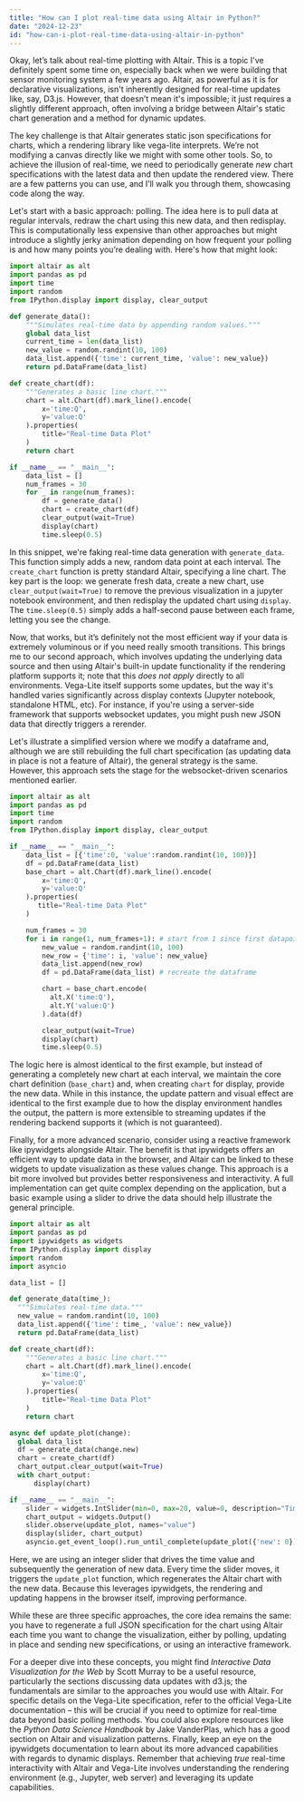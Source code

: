 ```yaml
---
title: "How can I plot real-time data using Altair in Python?"
date: "2024-12-23"
id: "how-can-i-plot-real-time-data-using-altair-in-python"
---
```


Okay, let’s talk about real-time plotting with Altair. This is a topic I've definitely spent some time on, especially back when we were building that sensor monitoring system a few years ago. Altair, as powerful as it is for declarative visualizations, isn't inherently designed for real-time updates like, say, D3.js. However, that doesn’t mean it's impossible; it just requires a slightly different approach, often involving a bridge between Altair's static chart generation and a method for dynamic updates.

The key challenge is that Altair generates static json specifications for charts, which a rendering library like vega-lite interprets. We’re not modifying a canvas directly like we might with some other tools. So, to achieve the illusion of real-time, we need to periodically generate *new* chart specifications with the latest data and then update the rendered view. There are a few patterns you can use, and I’ll walk you through them, showcasing code along the way.

Let's start with a basic approach: polling. The idea here is to pull data at regular intervals, redraw the chart using this new data, and then redisplay. This is computationally less expensive than other approaches but might introduce a slightly jerky animation depending on how frequent your polling is and how many points you’re dealing with. Here's how that might look:

```python
import altair as alt
import pandas as pd
import time
import random
from IPython.display import display, clear_output

def generate_data():
    """Simulates real-time data by appending random values."""
    global data_list
    current_time = len(data_list)
    new_value = random.randint(10, 100)
    data_list.append({'time': current_time, 'value': new_value})
    return pd.DataFrame(data_list)

def create_chart(df):
    """Generates a basic line chart."""
    chart = alt.Chart(df).mark_line().encode(
        x='time:Q',
        y='value:Q'
    ).properties(
        title="Real-time Data Plot"
    )
    return chart

if __name__ == "__main__":
    data_list = []
    num_frames = 30
    for _ in range(num_frames):
        df = generate_data()
        chart = create_chart(df)
        clear_output(wait=True)
        display(chart)
        time.sleep(0.5)
```

In this snippet, we're faking real-time data generation with `generate_data`. This function simply adds a new, random data point at each interval. The `create_chart` function is pretty standard Altair, specifying a line chart. The key part is the loop: we generate fresh data, create a new chart, use `clear_output(wait=True)` to remove the previous visualization in a jupyter notebook environment, and then redisplay the updated chart using `display`. The `time.sleep(0.5)` simply adds a half-second pause between each frame, letting you see the change.

Now, that works, but it’s definitely not the most efficient way if your data is extremely voluminous or if you need really smooth transitions. This brings me to our second approach, which involves updating the underlying data source and then using Altair's built-in update functionality if the rendering platform supports it; note that this *does not apply* directly to all environments. Vega-Lite itself supports some updates, but the way it's handled varies significantly across display contexts (Jupyter notebook, standalone HTML, etc). For instance, if you're using a server-side framework that supports websocket updates, you might push new JSON data that directly triggers a rerender.

Let's illustrate a simplified version where we modify a dataframe and, although we are still rebuilding the full chart specification (as updating data in place is not a feature of Altair), the general strategy is the same. However, this approach sets the stage for the websocket-driven scenarios mentioned earlier.

```python
import altair as alt
import pandas as pd
import time
import random
from IPython.display import display, clear_output

if __name__ == "__main__":
    data_list = [{'time':0, 'value':random.randint(10, 100)}]
    df = pd.DataFrame(data_list)
    base_chart = alt.Chart(df).mark_line().encode(
        x='time:Q',
        y='value:Q'
    ).properties(
       title="Real-time Data Plot"
    )

    num_frames = 30
    for i in range(1, num_frames+1): # start from 1 since first datapoint is initialized
        new_value = random.randint(10, 100)
        new_row = {'time': i, 'value': new_value}
        data_list.append(new_row)
        df = pd.DataFrame(data_list) # recreate the dataframe

        chart = base_chart.encode(
          alt.X('time:Q'),
          alt.Y('value:Q')
        ).data(df)

        clear_output(wait=True)
        display(chart)
        time.sleep(0.5)
```

The logic here is almost identical to the first example, but instead of generating a completely new chart at each interval, we maintain the core chart definition (`base_chart`) and, when creating `chart` for display, provide the new data. While in this instance, the update pattern and visual effect are identical to the first example due to how the display environment handles the output, the pattern is more extensible to streaming updates if the rendering backend supports it (which is not guaranteed).

Finally, for a more advanced scenario, consider using a reactive framework like ipywidgets alongside Altair. The benefit is that ipywidgets offers an efficient way to update data in the browser, and Altair can be linked to these widgets to update visualization as these values change. This approach is a bit more involved but provides better responsiveness and interactivity. A full implementation can get quite complex depending on the application, but a basic example using a slider to drive the data should help illustrate the general principle.

```python
import altair as alt
import pandas as pd
import ipywidgets as widgets
from IPython.display import display
import random
import asyncio

data_list = []

def generate_data(time_):
  """Simulates real-time data."""
  new_value = random.randint(10, 100)
  data_list.append({'time': time_, 'value': new_value})
  return pd.DataFrame(data_list)

def create_chart(df):
    """Generates a basic line chart."""
    chart = alt.Chart(df).mark_line().encode(
        x='time:Q',
        y='value:Q'
    ).properties(
        title="Real-time Data Plot"
    )
    return chart

async def update_plot(change):
  global data_list
  df = generate_data(change.new)
  chart = create_chart(df)
  chart_output.clear_output(wait=True)
  with chart_output:
      display(chart)

if __name__ == "__main__":
    slider = widgets.IntSlider(min=0, max=20, value=0, description="Time")
    chart_output = widgets.Output()
    slider.observe(update_plot, names="value")
    display(slider, chart_output)
    asyncio.get_event_loop().run_until_complete(update_plot({'new': 0}))

```

Here, we are using an integer slider that drives the time value and subsequently the generation of new data. Every time the slider moves, it triggers the `update_plot` function, which regenerates the Altair chart with the new data. Because this leverages ipywidgets, the rendering and updating happens in the browser itself, improving performance.

While these are three specific approaches, the core idea remains the same: you have to regenerate a full JSON specification for the chart using Altair each time you want to change the visualization, either by polling, updating in place and sending new specifications, or using an interactive framework.

For a deeper dive into these concepts, you might find *Interactive Data Visualization for the Web* by Scott Murray to be a useful resource, particularly the sections discussing data updates with d3.js; the fundamentals are similar to the approaches you would use with Altair. For specific details on the Vega-Lite specification, refer to the official Vega-Lite documentation – this will be crucial if you need to optimize for real-time data beyond basic polling methods. You could also explore resources like the *Python Data Science Handbook* by Jake VanderPlas, which has a good section on Altair and visualization patterns. Finally, keep an eye on the ipywidgets documentation to learn about its more advanced capabilities with regards to dynamic displays. Remember that achieving *true* real-time interactivity with Altair and Vega-Lite involves understanding the rendering environment (e.g., Jupyter, web server) and leveraging its update capabilities.
